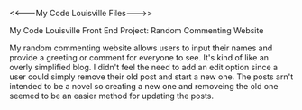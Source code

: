 <<---My Code Louisville Files--->>

  My Code Louisville Front End Project: Random Commenting Website
  
  My random commenting website allows users to input their names and provide a greeting or comment for everyone to see. It's kind of like an overly simplified blog. I didn't feel the need to add an edit option since a user could simply remove their old post and start a new one. The posts arn't intended to be a novel so creating a new one and removeing the old one seemed to be an easier method for updating the posts. 

